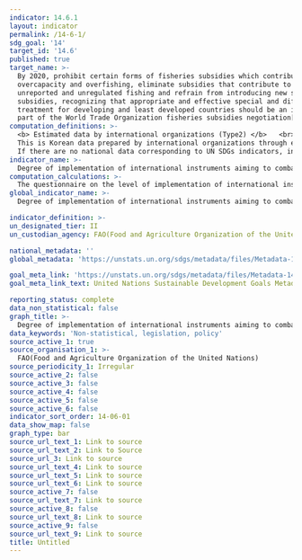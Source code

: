 ```yaml
---
indicator: 14.6.1
layout: indicator
permalink: /14-6-1/
sdg_goal: '14'
target_id: '14.6'
published: true
target_name: >-
  By 2020, prohibit certain forms of fisheries subsidies which contribute to
  overcapacity and overfishing, eliminate subsidies that contribute to illegal,
  unreported and unregulated fishing and refrain from introducing new such
  subsidies, recognizing that appropriate and effective special and differential
  treatment for developing and least developed countries should be an integral
  part of the World Trade Organization fisheries subsidies negotiation[c]
computation_definitions: >-
  <b> Estimated data by international organizations (Type2) </b>   <br>
  This is Korean data prepared by international organizations through estimation and modeling. <br>
  If there are no national data corresponding to UN SDGs indicators, international data are available for monitoring.
indicator_name: >-
  Degree of implementation of international instruments aiming to combat illegal, unreported and unregulated fishing
computation_calculations: >-
  The questionnaire on the level of implementation of international instruments is sent out to states on a biennial basis, and scores are computed based on responses
global_indicator_name: >-
  Degree of implementation of international instruments aiming to combat illegal, unreported and unregulated fishing

indicator_definition: >- 
un_designated_tier: II
un_custodian_agency: FAO(Food and Agriculture Organization of the United Nations)

national_metadata: ''
global_metadata: 'https://unstats.un.org/sdgs/metadata/files/Metadata-14-06-01.pdf'

goal_meta_link: 'https://unstats.un.org/sdgs/metadata/files/Metadata-14-06-01.pdf'
goal_meta_link_text: United Nations Sustainable Development Goals Metadata (PDF 4.0 MB)

reporting_status: complete
data_non_statistical: false
graph_title: >-
  Degree of implementation of international instruments aiming to combat illegal, unreported and unregulated fishing
data_keywords: 'Non-statistical, legislation, policy'
source_active_1: true
source_organisation_1: >- 
  FAO(Food and Agriculture Organization of the United Nations)
source_periodicity_1: Irregular
source_active_2: false
source_active_3: false
source_active_4: false
source_active_5: false
source_active_6: false
indicator_sort_order: 14-06-01
data_show_map: false
graph_type: bar
source_url_text_1: Link to source
source_url_text_2: Link to Source
source_url_3: Link to source
source_url_text_4: Link to source
source_url_text_5: Link to source
source_url_text_6: Link to source
source_active_7: false
source_url_text_7: Link to source
source_active_8: false
source_url_text_8: Link to source
source_active_9: false
source_url_text_9: Link to source
title: Untitled
---
```


